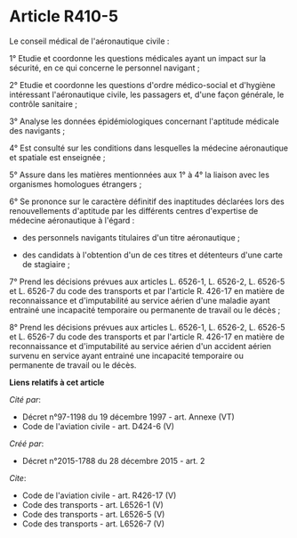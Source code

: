 # Article R410-5

Le conseil médical de l'aéronautique civile : 

1° Etudie et coordonne les questions médicales ayant un impact sur la sécurité, en ce qui concerne le personnel navigant ; 

2° Etudie et coordonne les questions d'ordre médico-social et d'hygiène intéressant l'aéronautique civile, les passagers et,
d'une façon générale, le contrôle sanitaire ; 

3° Analyse les données épidémiologiques concernant l'aptitude médicale des navigants ; 

4° Est consulté sur les conditions dans lesquelles la médecine aéronautique et spatiale est enseignée ; 

5° Assure dans les matières mentionnées aux 1° à 4° la liaison avec les organismes homologues étrangers ; 

6° Se prononce sur le caractère définitif des inaptitudes déclarées lors des renouvellements d'aptitude par les différents
centres d'expertise de médecine aéronautique à l'égard :

- des personnels navigants titulaires d'un titre aéronautique ;

- des candidats à l'obtention d'un de ces titres et détenteurs d'une carte de stagiaire ; 

7° Prend les décisions prévues aux articles L. 6526-1, L. 6526-2, L. 6526-5 et L. 6526-7 du code des transports et par
l'article R. 426-17 en matière de reconnaissance et d'imputabilité au service aérien d'une maladie ayant entrainé une
incapacité temporaire ou permanente de travail ou le décès ; 

8° Prend les décisions prévues aux articles L. 6526-1, L. 6526-2, L. 6526-5 et L. 6526-7 du code des transports et par
l'article R. 426-17 en matière de reconnaissance et d'imputabilité au service aérien d'un accident aérien survenu en service
ayant entrainé une incapacité temporaire ou permanente de travail ou le décès.

**Liens relatifs à cet article**

_Cité par_:

  - Décret n°97-1198 du 19 décembre 1997 - art. Annexe (VT)
  - Code de l'aviation civile - art. D424-6 (V)

_Créé par_:

  - Décret n°2015-1788 du 28 décembre 2015 - art. 2

_Cite_:

  - Code de l'aviation civile - art. R426-17 (V)
  - Code des transports - art. L6526-1 (V)
  - Code des transports - art. L6526-5 (V)
  - Code des transports - art. L6526-7 (V)
